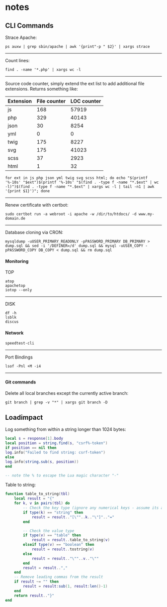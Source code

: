 # notes

## CLI Commands

Strace Apache:

```CLI
ps auxw | grep sbin/apache | awk '{print"-p " $2}' | xargs strace
```

---

Count lines:

```CLI
find . -name '*.php' | xargs wc -l
```

---

Source code counter, simply extend the ext list to add additional file extensions. Returns something like:

Extension | File counter | LOC counter
--- | --- | ---
js | 168 | 57919
php | 329 | 40143
json | 30 | 8254
yml | 0 | 0
twig | 175 | 8227
svg | 175 | 41023
scss | 37 | 2923
html | 1 | 32

```CLI
for ext in js php json yml twig svg scss html; do echo "$(printf '%-10s' "$ext")$(printf '%-10s' "$(find . -type f -name "*.$ext" | wc -l)")$(find . -type f -name "*.$ext" | xargs wc -l | tail -n1 | awk '{print $1}')"; done
```

---

Renew certificate with certbot:

```CLI
sudo certbot run -a webroot -i apache -w /dir/to/htdocs/ -d www.my-domain.de
```

---

Database cloning via CRON:

```CLI
mysqldump -uUSER_PRIMARY_READONLY -pPASSWORD_PRIMARY DB_PRIMARY > dump.sql && sed -i '/DEFINER=/d' dump.sql && mysql -uUSER_COPY -pPASSWORD_COPY DB_COPY < dump.sql && rm dump.sql
```

#### Monitoring

TOP

```CLI
atop
apachetop
iotop --only
```

---

DISK

```CLI
df -h
lsblk
discus
```

#### Network

```CLI
speedtest-cli
```

---

Port Bindings

```CLI
lsof -Pnl +M -i4
```

---

#### Git commands

Delete all local branches except the currently active branch:

```CLI
git branch | grep -v "*" | xargs git branch -D
```

## Loadimpact

Log something from within a string longer than 1024 bytes:

```Lua
local s = response[1].body
local position = string.find(s, "csrf%-token")
if position == nil then
log.info("Failed to find string: csrf-token")
else
log.info(string.sub(s, position))
end

-- note the % to escape the Lua magic character "-"
```

Table to string:

```Lua
function table_to_string(tbl)
    local result = "{"
    for k, v in pairs(tbl) do
        -- Check the key type (ignore any numerical keys - assume its an array)
        if type(k) == "string" then
            result = result.."[\""..k.."\"]".."="
        end

        -- Check the value type
        if type(v) == "table" then
            result = result..table_to_string(v)
        elseif type(v) == "boolean" then
            result = result..tostring(v)
        else
            result = result.."\""..v.."\""
        end
        result = result..","
    end
    -- Remove leading commas from the result
    if result ~= "" then
        result = result:sub(1, result:len()-1)
    end
    return result.."}"
end
```
